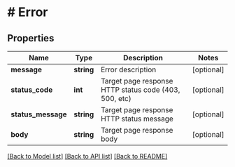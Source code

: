 # # Error

## Properties

Name | Type | Description | Notes
------------ | ------------- | ------------- | -------------
**message** | **string** | Error description | [optional]
**status_code** | **int** | Target page response HTTP status code (403, 500, etc) | [optional]
**status_message** | **string** | Target page response HTTP status message | [optional]
**body** | **string** | Target page response body | [optional]

[[Back to Model list]](../../README.md#models) [[Back to API list]](../../README.md#endpoints) [[Back to README]](../../README.md)
